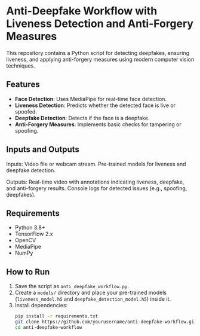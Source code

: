 # Anti-Deepfake Workflow with Liveness Detection and Anti-Forgery Measures

This repository contains a Python script for detecting deepfakes, ensuring liveness, and applying anti-forgery measures using modern computer vision techniques.

## Features
- **Face Detection**: Uses MediaPipe for real-time face detection.
- **Liveness Detection**: Predicts whether the detected face is live or spoofed.
- **Deepfake Detection**: Detects if the face is a deepfake.
- **Anti-Forgery Measures**: Implements basic checks for tampering or spoofing.

## Inputs and Outputs
Inputs:
Video file or webcam stream.
Pre-trained models for liveness and deepfake detection.

Outputs:
Real-time video with annotations indicating liveness, deepfake, and anti-forgery results.
Console logs for detected issues (e.g., spoofing, deepfakes).

## Requirements
- Python 3.8+
- TensorFlow 2.x
- OpenCV
- MediaPipe
- NumPy

## **How to Run**
1. Save the script as `anti_deepfake_workflow.py`.
2. Create a `models/` directory and place your pre-trained models (`liveness_model.h5` and `deepfake_detection_model.h5`) inside it.
3. Install dependencies:
   ```bash
   pip install -r requirements.txt
   git clone https://github.com/yourusername/anti-deepfake-workflow.git
   cd anti-deepfake-workflow
